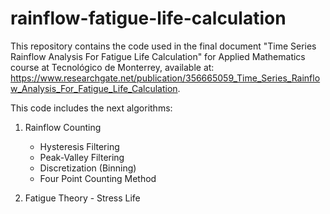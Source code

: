 # rainflow-fatigue-life-calculation
This repository contains the code used in the final document "Time Series Rainflow Analysis For Fatigue Life Calculation" for Applied Mathematics course at Tecnológico de Monterrey, available at: https://www.researchgate.net/publication/356665059_Time_Series_Rainflow_Analysis_For_Fatigue_Life_Calculation.

This code includes the next algorithms:

1. Rainflow Counting
    - Hysteresis Filtering
    - Peak-Valley Filtering
    - Discretization (Binning)
    - Four Point Counting Method
    
2. Fatigue Theory - Stress Life
